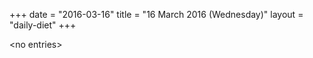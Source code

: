 +++
date = "2016-03-16"
title = "16 March 2016 (Wednesday)"
layout = "daily-diet"
+++


\<no entries\>

